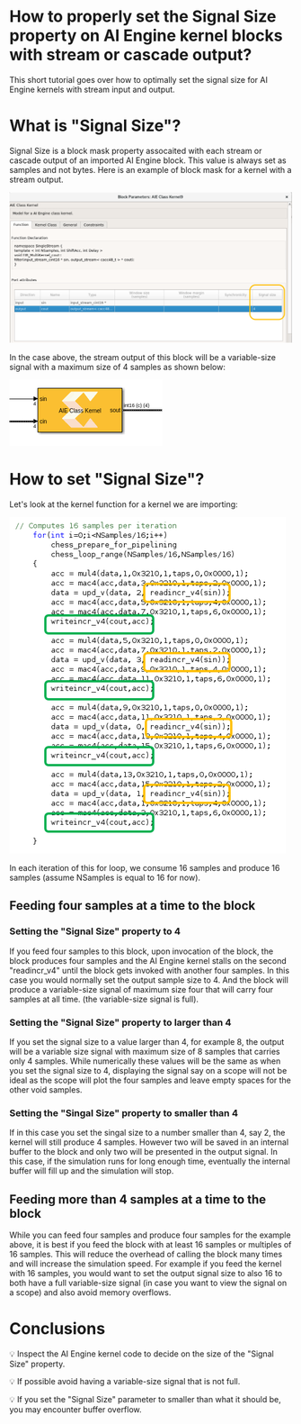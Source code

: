 # How to properly set the Signal Size property on AI Engine kernel blocks with stream or cascade output?

This short tutorial goes over how to optimally set the signal size for AI Engine kernels with stream input and output. 

# What is "Signal Size"?

Signal Size is a block mask property assocaited with each stream or cascade output of an imported AI Engine block. 
This value is always set as samples and not bytes. Here is an example of  block mask for a kernel with a stream output.

![](images/mask.png)

In the case above, the stream output of this block will be a variable-size signal with a maximum size of 4 samples as shown below:

![](images/block_with_output_stream.png)

# How to set "Signal Size"?

Let's look at the kernel function for a kernel we are importing:

![](images/kernel.png)

In each iteration of this for loop, we consume 16 samples and produce 16 samples (assume NSamples is equal to 16 for now).

## Feeding four samples at a time to the block

### Setting the "Signal Size" property to 4
If you feed four samples to this block, upon invocation of the block, the block produces four samples and the AI Engine kernel stalls on the second "readincr_v4" until the block gets invoked with another four samples. In this case you would normally set the output sample size to 4. And the block will produce a variable-size signal of maximum size four that will carry four samples at all time. (the variable-size signal is full). 

### Setting the "Signal Size" property to larger than 4
If you set the signal size to a value larger than 4, for example 8, the output will be a variable size signal with maximum size of 8 samples that carries only 4 samples. While numerically these values will be the same as when you set the signal size to 4, displaying the signal say on a scope will not be ideal as the scope will plot the four samples and leave empty spaces for the other void samples. 

### Setting the "Singal Size" property to smaller than 4
If in this case you set the singal size to a number smaller than 4, say 2, the kernel will still produce 4 samples. 
However two will be saved in an internal buffer to the block and only two will be presented in the output signal. 
In this case, if the simulation runs for long enough time, eventually the internal buffer will fill up and the simulation will stop.

## Feeding more than 4 samples at a time to the block
While you can feed four samples and produce four samples for the example above, it is best if you feed the block with at least 16 samples or multiples of 16 samples. 
This will reduce the overhead of calling the block many times and will increase the simulation speed. 
For example if you feed the kernel with 16 samples, you would want to set the output signal size to also 16 to both have a full variable-size signal 
(in case you want to view the signal on a scope) and also avoid memory overflows. 

# Conclusions
:bulb: Inspect the AI Engine kernel code to decide on the size of the "Signal Size" property.

:bulb: If possible avoid having a variable-size signal that is not full.

:bulb: If you set the "Signal Size" parameter to smaller than what it should be, you may encounter buffer overflow. 

